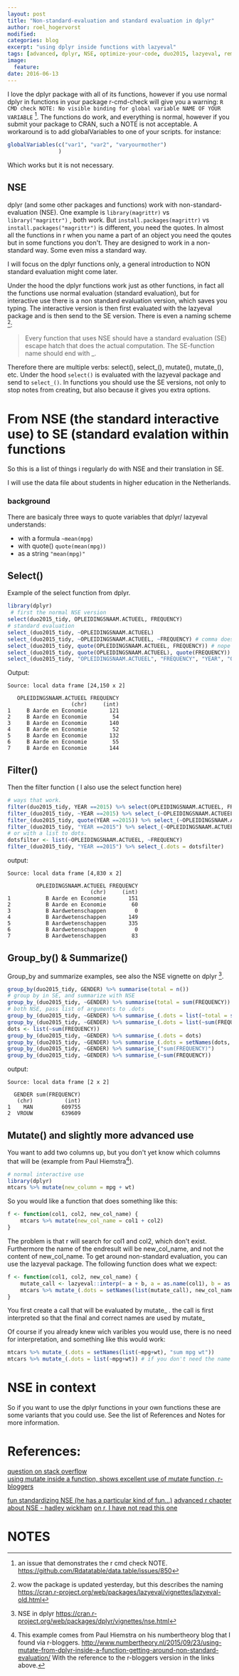 ```yaml
---
layout: post
title: "Non-standard-evaluation and standard evaluation in dplyr"
author: roel_hogervorst
modified:
categories: blog
excerpt: "using dplyr inside functions with lazyeval"
tags: [advanced, dplyr, NSE, optimize-your-code, duo2015, lazyeval, reminder]
image:
  feature:
date: 2016-06-13
---
```



I love the dplyr package with all of its functions, however if you use normal dplyr in functions in your package r-cmd-check will give you a warning: `R CMD check NOTE: No visible binding for global variable NAME OF YOUR VARIABLE` [^1]. The functions do work, and everything is normal, however if you submit your package to CRAN, such a NOTE is not acceptable. A workaround is to add globalVariables to one of your scripts. for instance:

```r
globalVariables(c("var1", "var2", "varyourmother")
				)
``` 
Which works but it is not necessary. 

## NSE 
dplyr (and some other packages and functions) work with non-standard-evaluation (NSE). One example is `library(magrittr)` vs `library("magrittr")` , both work. But
`install.packages(magrittr)` vs `install.packages("magrittr")` is different, you need the quotes. In almost all the functions in r when you name a part of an object you need the qoutes but in some functions you don't. They are designed to work in a non-standard way. Some even miss a standard way. 

I will focus on the dplyr functions only, a general introduction to NON standard evaluation might come later. 

Under the hood the dplyr functions work just as other functions, in fact 
all the functions use normal evaluation (standard evaluation), but for interactive use there is a non standard evaluation version, which saves you typing. The interactive version is then first evaluated with the lazyeval package and is then send to the SE version. 
There is even a naming scheme [^2]:
> Every function that uses NSE should have a standard evaluation (SE) escape hatch that does the actual computation. The SE-function name should end with _.

Therefore there are multiple verbs: select(), select_(), mutate(), mutate_(), etc. Under the hood `select()` is evaluated with the lazyeval package and send to `select_()`.
In functions you should use the SE versions, not only to stop notes from creating, but also because it gives you extra options. 

# From NSE (the standard interactive use) to SE (standard evalation within functions

So this is a list of things i regularly do with NSE and their translation in SE.

I will use the data file about students in higher education in the Netherlands. 

### background
There are basicaly three ways to quote variables that dplyr/ lazyeval understands:

- with a formula `~mean(mpg)`
- with quote()   `quote(mean(mpg))`
- as a string  `"mean(mpg)"`

## Select()
Example of the select function from dplyr. 

```r 
library(dplyr)
 # first the normal NSE version
select(duo2015_tidy, OPLEIDINGSNAAM.ACTUEEL, FREQUENCY)
# standard evaluation 
select_(duo2015_tidy, ~OPLEIDINGSNAAM.ACTUEEL)
select_(duo2015_tidy, ~OPLEIDINGSNAAM.ACTUEEL, ~FREQUENCY) # comma doesn't work, + doesn't work
select_(duo2015_tidy, quote(OPLEIDINGSNAAM.ACTUEEL, FREQUENCY)) # nope
select_(duo2015_tidy, quote(OPLEIDINGSNAAM.ACTUEEL), quote(FREQUENCY)) # yes!
select_(duo2015_tidy, "OPLEIDINGSNAAM.ACTUEEL", "FREQUENCY", "YEAR", "OPLEIDINGSFASE.ACTUEEL") # works
```

Output:

```
Source: local data frame [24,150 x 2]

   OPLEIDINGSNAAM.ACTUEEL FREQUENCY
                    (chr)     (int)
1     B Aarde en Economie       121
2     B Aarde en Economie        54
3     B Aarde en Economie       140
4     B Aarde en Economie        52
5     B Aarde en Economie       132
6     B Aarde en Economie        55
7     B Aarde en Economie       144
```

## Filter()
Then the filter function ( I also use the select function here)

```r 
# ways that work. 
filter(duo2015_tidy, YEAR ==2015) %>% select(OPLEIDINGSNAAM.ACTUEEL, FREQUENCY)
filter_(duo2015_tidy, ~YEAR ==2015) %>% select_(~OPLEIDINGSNAAM.ACTUEEL, ~FREQUENCY)
filter_(duo2015_tidy, quote(YEAR ==2015)) %>% select_(~OPLEIDINGSNAAM.ACTUEEL, ~FREQUENCY)
filter_(duo2015_tidy, "YEAR ==2015") %>% select_(~OPLEIDINGSNAAM.ACTUEEL, ~FREQUENCY)
# or with a list to dots.
dotsfilter <- list(~OPLEIDINGSNAAM.ACTUEEL, ~FREQUENCY)
filter_(duo2015_tidy, "YEAR ==2015") %>% select_(.dots = dotsfilter)
```

output:

```
Source: local data frame [4,830 x 2]

         OPLEIDINGSNAAM.ACTUEEL FREQUENCY
                          (chr)     (int)
1           B Aarde en Economie       151
2           B Aarde en Economie        60
3           B Aardwetenschappen         0
4           B Aardwetenschappen       149
5           B Aardwetenschappen       335
6           B Aardwetenschappen         0
7           B Aardwetenschappen        83
```
## Group_by() & Summarize()
Group_by and summarize examples, see also the NSE vignette on dplyr [^3]. 

```r 
group_by(duo2015_tidy, GENDER) %>% summarise(total = n())
# group by in SE, and summarize with NSE
group_by_(duo2015_tidy, ~GENDER) %>% summarise(total = sum(FREQUENCY))
# both NSE, pass list of arguments to .dots
group_by_(duo2015_tidy, ~GENDER) %>% summarise_(.dots = list(~total = sum(FREQUENCY))) # does not work
group_by_(duo2015_tidy, ~GENDER) %>% summarise_(.dots = list(~sum(FREQUENCY))) # does work. 
dots <- list(~sum(FREQUENCY))
group_by_(duo2015_tidy, ~GENDER) %>% summarise_(.dots = dots)
group_by_(duo2015_tidy, ~GENDER) %>% summarise_(.dots = setNames(dots, "total"))
group_by_(duo2015_tidy, ~GENDER) %>% summarise_("sum(FREQUENCY)")
group_by_(duo2015_tidy, ~GENDER) %>% summarise_(~sum(FREQUENCY))
```

output:

```
Source: local data frame [2 x 2]

  GENDER sum(FREQUENCY)
   (chr)          (int)
1    MAN         609755
2  VROUW         639609
```

## Mutate() and slightly more advanced use

You want to add two columns up, but you don't yet know which columns that will be (example from Paul Hiemstra[^4]).

```r
# normal interactive use  
library(dplyr)
mtcars %>% mutate(new_column = mpg + wt)
```

So you would like a function that does something like this: 

```r 
f <- function(col1, col2, new_col_name) {
    mtcars %>% mutate(new_col_name = col1 + col2)
}
```

The problem is that r will search for col1 and col2, which don't exist. 
Furthermore the name of the endresult will be new_col_name, and not the content of new_col_name. To get around non-standard evaluation, you can use the lazyeval package. The following function does what we expect:

```r 
f <- function(col1, col2, new_col_name) {
    mutate_call <- lazyeval::interp(~ a + b, a = as.name(col1), b = as.name(col2))
    mtcars %>% mutate_(.dots = setNames(list(mutate_call), new_col_name))
}
```
You first create a call that will be evaluated by mutate_ . the call is first interpreted so that the final and correct names are used by mutate_ 

Of course if you already knew wich varibles you would use, there is no need for interpretation, and something like this would work:

```r
mtcars %>% mutate_(.dots = setNames(list(~mpg+wt), "sum mpg wt"))
mtcars %>% mutate_(.dots = list(~mpg+wt)) # if you don't need the name specified
```

# NSE in context

So if you want to use the dplyr functions in your own functions these are some variants that you could use. See the list of References and Notes for more information.  

# References:
[question on stack overflow](https://stackoverflow.com/questions/26724124/standard-evaluation-in-dplyr-summarise-on-variable-given-as-a-character-string)  
[using mutate inside a function, shows excellent use of mutate function,  r-bloggers](http://www.r-bloggers.com/using-mutate-from-dplyr-inside-a-function-getting-around-non-standard-evaluation/)

[fun standardizing NSE (he has a particular kind of fun...)](http://www.carlboettiger.info/2015/02/06/fun-standardizing-non-standard-evaluation.html
)
[advanced r chapter about NSE - hadley wickham](http://adv-r.had.co.nz/Computing-on-the-language.html
)
[on r, I have not read this one ](http://developer.r-project.org/nonstandard-eval.pdf )

# NOTES
[^1]: an issue that demonstrates the r cmd check NOTE. <https://github.com/Rdatatable/data.table/issues/850> 
[^2]: wow the package is updated yesterday, but this describes the naming <https://cran.r-project.org/web/packages/lazyeval/vignettes/lazyeval-old.html>
[^3]: NSE in dplyr <https://cran.r-project.org/web/packages/dplyr/vignettes/nse.html>
[^4]: This example comes from Paul Hiemstra on his numbertheory blog that I found via r-bloggers. <http://www.numbertheory.nl/2015/09/23/using-mutate-from-dplyr-inside-a-function-getting-around-non-standard-evaluation/> With the reference to the r-bloggers version in the links above. 